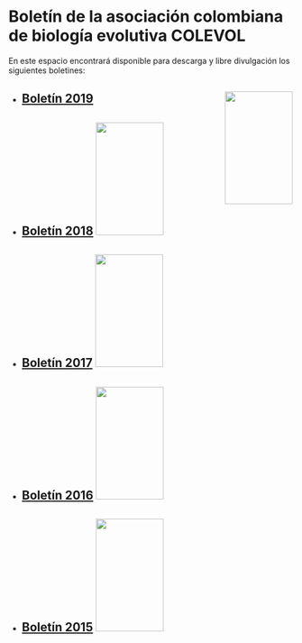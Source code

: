 # **Boletín de la asociación colombiana de biología evolutiva COLEVOL**

En este espacio encontrará disponible para descarga y libre divulgación los siguientes boletines: 

* ## [Boletín 2019](https://github.com/colevol/Boletin/blob/main/boletines/BoletinCOLEVOL_2019_1.pdf)  <img align="right" src="https://github.com/colevol/Boletin/blob/main/portadas/BoletinCOLEVOL_2019_1_Portada.png" height="200" width="120">


* ## [Boletín 2018](https://github.com/colevol/Boletin/blob/main/boletines/BoletinCOLEVOL_2018_1_compressed.pdf)  <img src="https://github.com/colevol/Boletin/blob/main/portadas/Portada2018_1.png" height="200" width="120">


* ## [Boletín 2017](https://github.com/colevol/Boletin/blob/main/boletines/BoletinCOLEVOL_2017-1_compressed(1).pdf)  <img src="https://github.com/colevol/Boletin/blob/main/portadas/Portada2017_1.png" height="200" width="120">


* ## [Boletín 2016](https://github.com/colevol/Boletin/blob/main/boletines/BoletinCOLEVOL_2016_1.pdf)  <img src="https://github.com/colevol/Boletin/blob/main/portadas/Portada2016_1.png" height="200" width="120">


* ## [Boletín 2015](https://github.com/colevol/Boletin/blob/main/boletines/BoletinCOLEVOL_2015_1_compressed.pdf)  <img src="https://github.com/colevol/Boletin/blob/main/portadas/Portada_2015_1.png" height="200" width="120">
